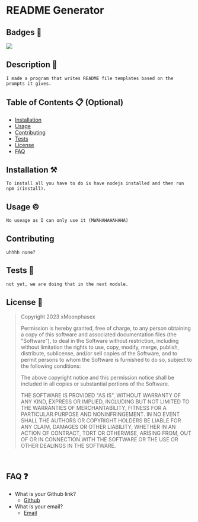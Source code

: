 
# README Generator

## Badges 📛
[![](https://img.shields.io/static/v1?label=License&message=MIT+License&color=blueviolet)](#license)

## Description 📝

```
I made a program that writes README file templates based on the prompts it gives.
```

## Table of Contents 📋 (Optional)

- [Installation](#installation)
- [Usage](#usage)
- [Contributing](#contributing)
- [Tests](#tests)
- [License](#license)
- [FAQ](#faq)

<a id="installation"></a>
## Installation ⚒

```
To install all you have to do is have nodejs installed and then run npm i(install).
```

<a id="usage"></a>
## Usage 	©

```
No useage as I can only use it (MWAHAHAHAHAHA)
```

<a id="contributing"></a>
## Contributing

```
uhhhh none?
```

<a id="tests"></a>
## Tests 🧪

```
not yet, we are doing that in the next module.
```

<a id="license"></a>
## License 	🔑


> Copyright 2023 xMoonphasex
>
> Permission is hereby granted, free of charge, to any person obtaining a copy of this software and associated documentation files (the "Software"), to deal in the Software without restriction, including without limitation the rights to use, copy, modify, merge, publish, distribute, sublicense, and/or sell copies of the Software, and to permit persons to whom the Software is furnished to do so, subject to the following conditions:
>
> The above copyright notice and this permission notice shall be included in all copies or substantial portions of the Software.
>
> THE SOFTWARE IS PROVIDED "AS IS", WITHOUT WARRANTY OF ANY KIND, EXPRESS OR IMPLIED, INCLUDING BUT NOT LIMITED TO THE WARRANTIES OF MERCHANTABILITY, FITNESS FOR A PARTICULAR PURPOSE AND NONINFRINGEMENT. IN NO EVENT SHALL THE AUTHORS OR COPYRIGHT HOLDERS BE LIABLE FOR ANY CLAIM, DAMAGES OR OTHER LIABILITY, WHETHER IN AN ACTION OF CONTRACT, TORT OR OTHERWISE, ARISING FROM, OUT OF OR IN CONNECTION WITH THE SOFTWARE OR THE USE OR OTHER DEALINGS IN THE SOFTWARE.


<br>

<a id="faq"></a>
## FAQ 	❓

* What is your Github link?
  * [Github](https://github.com/xMoonphasex)
* What is your email?
  * [Email](mailto:github@gmail.com)
